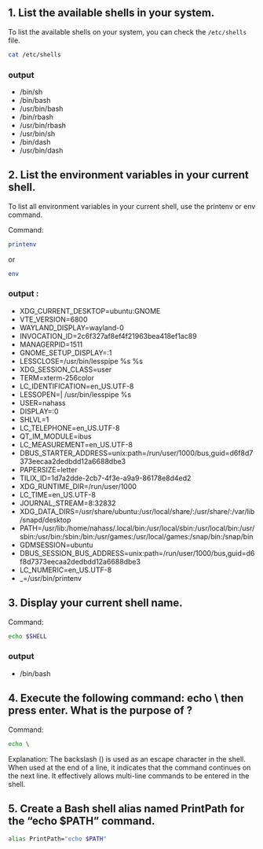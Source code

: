 ## 1. List the available shells in your system.
To list the available shells on your system, you can check the `/etc/shells` file.

```sh
cat /etc/shells
```
### output
- /bin/sh
- /bin/bash
- /usr/bin/bash
- /bin/rbash
- /usr/bin/rbash
- /usr/bin/sh
- /bin/dash
- /usr/bin/dash

## 2. List the environment variables in your current shell.
To list all environment variables in your current shell, use the printenv or env command.

Command:

```sh
printenv
```

or

```sh
env
```
 
### output :
- XDG_CURRENT_DESKTOP=ubuntu:GNOME
- VTE_VERSION=6800
- WAYLAND_DISPLAY=wayland-0
- INVOCATION_ID=2c6f327af8ef4f21963bea418ef1ac89
- MANAGERPID=1511
- GNOME_SETUP_DISPLAY=:1
- LESSCLOSE=/usr/bin/lesspipe %s %s
- XDG_SESSION_CLASS=user
- TERM=xterm-256color
- LC_IDENTIFICATION=en_US.UTF-8
- LESSOPEN=| /usr/bin/lesspipe %s
- USER=nahass
- DISPLAY=:0
- SHLVL=1
- LC_TELEPHONE=en_US.UTF-8
- QT_IM_MODULE=ibus
- LC_MEASUREMENT=en_US.UTF-8
- DBUS_STARTER_ADDRESS=unix:path=/run/user/1000/bus,guid=d6f8d7373eecaa2dedbdd12a6688dbe3
- PAPERSIZE=letter
- TILIX_ID=1d7a2dde-2cb7-4f3e-a9a9-86178e8d4ed2
- XDG_RUNTIME_DIR=/run/user/1000
- LC_TIME=en_US.UTF-8
- JOURNAL_STREAM=8:32832
- XDG_DATA_DIRS=/usr/share/ubuntu:/usr/local/share/:/usr/share/:/var/lib/snapd/desktop
- PATH=/usr/lib:/home/nahass/.local/bin:/usr/local/sbin:/usr/local/bin:/usr/sbin:/usr/bin:/sbin:/bin:/usr/games:/usr/local/games:/snap/bin:/snap/bin
- GDMSESSION=ubuntu
- DBUS_SESSION_BUS_ADDRESS=unix:path=/run/user/1000/bus,guid=d6f8d7373eecaa2dedbdd12a6688dbe3
- LC_NUMERIC=en_US.UTF-8
- _=/usr/bin/printenv

## 3. Display your current shell name.

Command:

```sh
echo $SHELL
```

### output
- /bin/bash


## 4. Execute the following command: echo \ then press enter. What is the purpose of \?
Command:

```sh
echo \
```
Explanation:
The backslash (\) is used as an escape character in the shell. When used at the end of a line, it indicates that the command continues on the next line. It effectively allows multi-line commands to be entered in the shell.

## 5. Create a Bash shell alias named PrintPath for the “echo $PATH” command.

```sh
alias PrintPath="echo $PATH"
```


